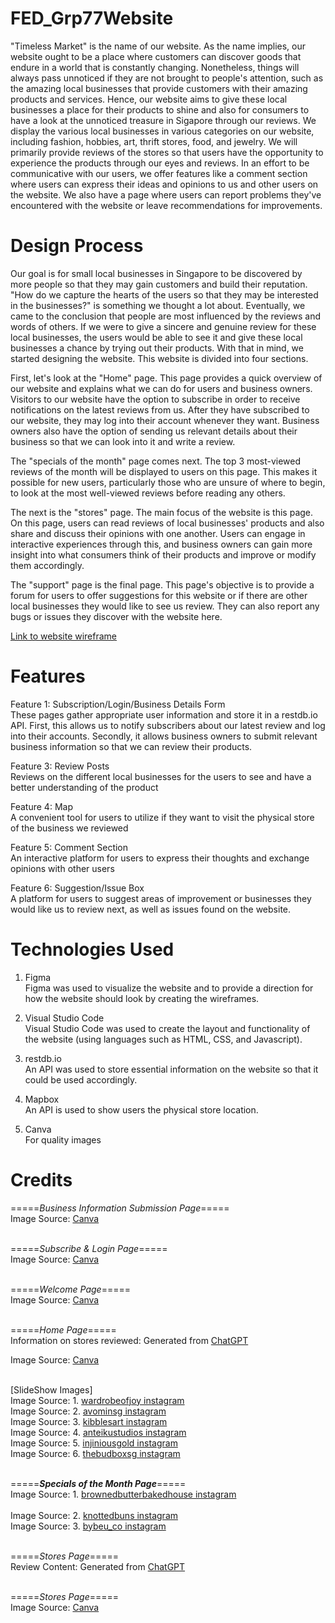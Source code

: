 # FED_Grp77Website
"Timeless Market" is the name of our website. As the name implies, our website ought to be a place where customers can discover goods that endure in a world that is constantly changing. Nonetheless, things will always pass unnoticed if they are not brought to people's attention, such as the amazing local businesses that provide customers with their amazing products and services. Hence, our website aims to give these local businesses a place for their products to shine and also for consumers to have a look at the unnoticed treasure in Sigapore through our reviews. We display the various local businesses in various categories on our website, including fashion, hobbies, art, thrift stores, food, and jewelry. We will primarily provide reviews of the stores so that users have the opportunity to experience the products through our eyes and reviews. In an effort to be communicative with our users, we offer features like a comment section where users can express their ideas and opinions to us and other users on the website. We also have a page where users can report problems they've encountered with the website or leave recommendations for improvements.


# Design Process
Our goal is for small local businesses in Singapore to be discovered by more people so that they may gain customers and build their reputation. "How do we capture the hearts of the users so that they may be interested in the businesses?" is something we thought a lot about. Eventually, we came to the conclusion that people are most influenced by the reviews and words of others. If we were to give a sincere and genuine review for these local businesses, the users would be able to see it and give these local businesses a chance by trying out their products. With that in mind, we started designing the website. This website is divided into four sections.

First, let's look at the "Home" page. This page provides a quick overview of our website and explains what we can do for users and business owners. Visitors to our website have the option to subscribe in order to receive notifications on the latest reviews from us. After they have subscribed to our website, they may log into their account whenever they want. Business owners also have the option of sending us relevant details about their business so that we can look into it and write a review.

The "specials of the month" page comes next. The top 3 most-viewed reviews of the month will be displayed to users on this page. This makes it possible for new users, particularly those who are unsure of where to begin, to look at the most well-viewed reviews before reading any others.

The next is the "stores" page. The main focus of the website is this page. On this page, users can read reviews of local businesses' products and also share and discuss their opinions with one another. Users can engage in interactive experiences through this, and business owners can gain more insight into what consumers think of their products and improve or modify them accordingly.

The "support" page is the final page. This page's objective is to provide a forum for users to offer suggestions for this website or if there are other local businesses they would like to see us review. They can also report any bugs or issues they discover with the website here.

[Link to website wireframe]()


# Features
Feature 1: Subscription/Login/Business Details Form <br>
These pages gather appropriate user information and store it in a restdb.io API. First, this allows us to notify subscribers about our latest review and log into their accounts. Secondly, it allows business owners to submit relevant business information so that we can review their products.

Feature 3: Review Posts <br>
Reviews on the different local businesses for the users to see and have a better understanding of the product

Feature 4: Map <br>
A convenient tool for users to utilize if they want to visit the physical store of the business we reviewed

Feature 5: Comment Section <br>
An interactive platform for users to express their thoughts and exchange opinions with other users

Feature 6: Suggestion/Issue Box <br>
A platform for users to suggest areas of improvement or businesses they would like us to review next, as well as issues found on the website.


# Technologies Used
1. Figma <br>
Figma was used to visualize the website and to provide a direction for how the website should look by creating the wireframes.

3. Visual Studio Code <br>
Visual Studio Code was used to create the layout and functionality of the website (using languages such as HTML, CSS, and Javascript).
  
4. restdb.io <br>
An API was used to store essential information on the website so that it could be used accordingly.
  
5. Mapbox <br>
An API is used to show users the physical store location.

6. Canva <br>
For quality images


# Credits 
=====_Business Information Submission Page_=====<br>
Image Source: [Canva](https://www.bing.com/ck/a?!&&p=3926450b066ab31aJmltdHM9MTcwNzI2NDAwMCZpZ3VpZD0zYmE3NTVjMC1iNzcxLTYwZGItMjU0MS00NjBiYjYzNDYxNTgmaW5zaWQ9NTIxNg&ptn=3&ver=2&hsh=3&fclid=3ba755c0-b771-60db-2541-460bb6346158&psq=canva&u=a1aHR0cHM6Ly93d3cuY2FudmEuY29tLw&ntb=1) <br><br>

=====_Subscribe & Login Page_===== <br>
Image Source: [Canva](https://www.bing.com/ck/a?!&&p=3926450b066ab31aJmltdHM9MTcwNzI2NDAwMCZpZ3VpZD0zYmE3NTVjMC1iNzcxLTYwZGItMjU0MS00NjBiYjYzNDYxNTgmaW5zaWQ9NTIxNg&ptn=3&ver=2&hsh=3&fclid=3ba755c0-b771-60db-2541-460bb6346158&psq=canva&u=a1aHR0cHM6Ly93d3cuY2FudmEuY29tLw&ntb=1) <br><br>

=====_Welcome Page_=====<br>
Image Source: [Canva](https://www.bing.com/ck/a?!&&p=3926450b066ab31aJmltdHM9MTcwNzI2NDAwMCZpZ3VpZD0zYmE3NTVjMC1iNzcxLTYwZGItMjU0MS00NjBiYjYzNDYxNTgmaW5zaWQ9NTIxNg&ptn=3&ver=2&hsh=3&fclid=3ba755c0-b771-60db-2541-460bb6346158&psq=canva&u=a1aHR0cHM6Ly93d3cuY2FudmEuY29tLw&ntb=1) <br><br>

=====_Home Page_===== <br>
Information on stores reviewed: Generated from [ChatGPT](https://chat.openai.com/)<br>

Image Source: [Canva](https://www.bing.com/ck/a?!&&p=3926450b066ab31aJmltdHM9MTcwNzI2NDAwMCZpZ3VpZD0zYmE3NTVjMC1iNzcxLTYwZGItMjU0MS00NjBiYjYzNDYxNTgmaW5zaWQ9NTIxNg&ptn=3&ver=2&hsh=3&fclid=3ba755c0-b771-60db-2541-460bb6346158&psq=canva&u=a1aHR0cHM6Ly93d3cuY2FudmEuY29tLw&ntb=1) <br><br>

[SlideShow Images]<br>
Image Source: 1. [wardrobeofjoy instagram](https://www.instagram.com/p/C242qc-SFNL/?img_index=1)<br>
Image Source: 2. [avominsg instagram](https://www.instagram.com/p/CvrIBpPSNBc/?img_index=1)<br>
Image Source: 3. [kibblesart instagram](https://www.instagram.com/p/Cz71lferajV/)<br>
Image Source: 4. [anteikustudios instagram](https://www.instagram.com/p/C15xdYHRLt9/?img_index=1)<br>
Image Source: 5. [injiniousgold instagram](https://www.instagram.com/p/CniWTkLBZyL/)<br>
Image Source: 6. [thebudboxsg instagram](https://www.instagram.com/p/CydDZ1lOP0m/)<br><br>


=====<b>_Specials of the Month Page_</b>=====<br>
Image Source: 1. [brownedbutterbakedhouse instagram](https://www.instagram.com/p/CcvBcDHvn_V/)<br><br>
Image Source: 2. [knottedbuns instagram](https://www.instagram.com/p/CKbe2OZrHtL/)<br>
Image Source: 3. [bybeu_co instagram](https://www.instagram.com/p/C2CPOqQSB7O/)<br><br>


=====_Stores Page_=====<br>
Review Content:  Generated from [ChatGPT](https://chat.openai.com/)<br><br>


=====_Stores Page_=====<br>
Image Source: [Canva](https://www.bing.com/ck/a?!&&p=3926450b066ab31aJmltdHM9MTcwNzI2NDAwMCZpZ3VpZD0zYmE3NTVjMC1iNzcxLTYwZGItMjU0MS00NjBiYjYzNDYxNTgmaW5zaWQ9NTIxNg&ptn=3&ver=2&hsh=3&fclid=3ba755c0-b771-60db-2541-460bb6346158&psq=canva&u=a1aHR0cHM6Ly93d3cuY2FudmEuY29tLw&ntb=1)
